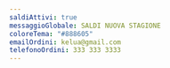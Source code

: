 ```yaml
---
saldiAttivi: true
messaggioGlobale: SALDI NUOVA STAGIONE
coloreTema: "#888605"
emailOrdini: kelua@gmail.com
telefonoOrdini: 333 333 3333
---
```

